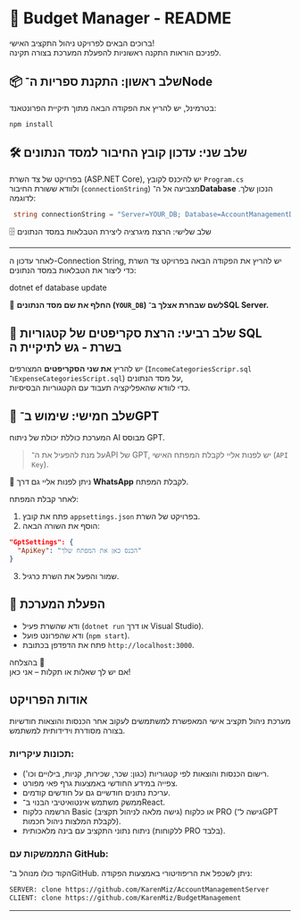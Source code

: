 
📘 Budget Manager - README
===========================

ברוכים הבאים לפרויקט ניהול התקציב האישי!  
לפניכם הוראות התקנה ראשוניות להפעלת המערכת בצורה תקינה.

📦 שלב ראשון: התקנת ספריות ה־Node
----------------------------------
בטרמינל, יש להריץ את הפקודה הבאה מתוך תיקיית הפרונטאנד:

```
npm install
```

🛠️ שלב שני: עדכון קובץ החיבור למסד הנתונים
------------------------------------------
בפרויקט של צד השרת (ASP.NET Core), יש להיכנס לקובץ `Program.cs`  
ולוודא ששורת החיבור (`connectionString`) מצביעה אל ה־**Database** הנכון שלך. לדוגמה:

```csharp
 string connectionString = "Server=YOUR_DB; Database=AccountManagementDb; Trusted_Connection=True;TrustServerCertificate=True;";
```
🗄️ שלב שלישי: הרצת מיגרציה ליצירת הטבלאות במסד הנתונים

------------------------------------------
לאחר עדכון ה-Connection String, יש להריץ את הפקודה הבאה בפרויקט צד השרת כדי ליצור את הטבלאות במסד הנתונים:


dotnet ef database update


🔴 **החלף את שם מסד הנתונים (`YOUR_DB`) לשם שבחרת אצלך ב־SQL Server.**

🧾 שלב רביעי: הרצת סקריפטים של קטגוריות
 SQL בשרת - גש לתיקיית ה
---------------------------------------
יש להריץ **את שני הסקריפטים** המצורפים (`IncomeCategoriesScripr.sql` ו־`ExpenseCategoriesScript.sql`) על מסד הנתונים,  
כדי לוודא שהאפליקציה תעבוד עם הקטגוריות הבסיסיות.

🤖 שלב חמישי: שימוש ב־GPT
---------------------------
המערכת כוללת יכולת של ניתוח AI מבוסס GPT.

> על מנת להפעיל את ה־API של GPT, יש לפנות אליי לקבלת המפתח האישי (`API Key`).

📱 ניתן לפנות אליי גם דרך **WhatsApp** לקבלת המפתח. 

לאחר קבלת המפתח:

1. פתח את קובץ `appsettings.json` בפרויקט של השרת.
2. הוסף את השורה הבאה:

```json
"GptSettings": {
  "ApiKey": "הכנס כאן את המפתח שלך"
}
```

3. שמור והפעל את השרת כרגיל.


🚀 הפעלת המערכת
----------------
- ודא שהשרת פעיל (`dotnet run` או דרך Visual Studio).
- ודא שהפרונט פועל (`npm start`).
- פתח את הדפדפן בכתובת `http://localhost:3000`.

בהצלחה 🎉  
אם יש לך שאלות או תקלות – אני כאן!


## אודות הפרויקט

מערכת ניהול תקציב אישי המאפשרת למשתמשים לעקוב אחר הכנסות והוצאות חודשיות בצורה מסודרת וידידותית למשתמש.

### תכונות עיקריות:
- רישום הכנסות והוצאות לפי קטגוריות (כגון: שכר, שכירות, קניות, בילויים וכו').
- צפייה במידע החודשי באמצעות גרף פאי מפורט.
- עריכת נתונים חודשיים גם על חודשים קודמים.
- ממשק משתמש אינטואיטיבי הבנוי ב־React.
- הרשמה כלקוח Basic (גישה מלאה לניהול תקציב) או כלקוח PRO (גישה ל־GPT לקבלת המלצות ניהול חכמות).
- ניתוח נתוני התקציב עם בינה מלאכותית (ללקוחות PRO בלבד).

### התממשקות עם GitHub:
הקוד כולו מנוהל ב־GitHub. ניתן לשכפל את הריפוזיטורי באמצעות הפקודה:
```bash
SERVER: clone https://github.com/KarenMiz/AccountManagementServer
CLIENT: clone https://github.com/KarenMiz/BudgetManagement
```

---
